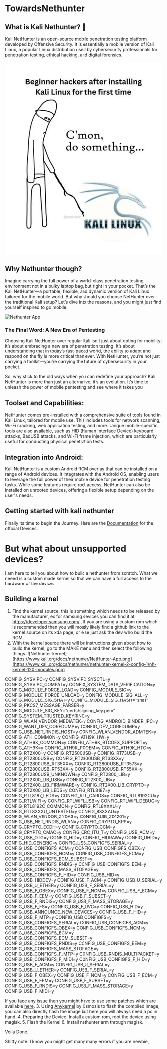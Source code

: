 # TowardsNethunter



## What is Kali Nethunter? 🤔
Kali NetHunter is an open-source mobile penetration testing platform developed by Offensive Security. It is essentially a mobile version of Kali Linux, a popular Linux distribution used by cybersecurity professionals for penetration testing, ethical hacking, and digital forensics.

![My Image](./assets/a.jpeg)

## Why Nethunter though?
Imagine carrying the full power of a world-class penetration testing environment not in a bulky laptop bag, but right in your pocket. That’s the Kali NetHunter—a portable, flexible, and dynamic version of Kali Linux tailored for the mobile world. But why should you choose NetHunter over the traditional Kali setup? Let’s dive into the reasons, and you might just find yourself inspired to go mobile.

![Nethunter App](https://www.kali.org/docs/nethunter/NetHunter-App.png)


### The Final Word: A New Era of Pentesting
Choosing Kali NetHunter over regular Kali isn’t just about opting for mobility; it’s about embracing a new era of penetration testing. It’s about understanding that in today’s fast-paced world, the ability to adapt and respond on the fly is more critical than ever. With NetHunter, you’re not just carrying a toolkit—you’re carrying the future of cybersecurity in your pocket.

So, why stick to the old ways when you can redefine your approach? Kali NetHunter is more than just an alternative; it’s an evolution. It’s time to unleash the power of mobile pentesting and see where it takes you

## Toolset and Capabilities:

NetHunter comes pre-installed with a comprehensive suite of tools found in Kali Linux, tailored for mobile use. This includes tools for network scanning, Wi-Fi cracking, web application testing, and more.
Unique mobile-specific tools are also available, such as HID (Human Interface Device) keyboard attacks, BadUSB attacks, and Wi-Fi frame injection, which are particularly useful for conducting physical penetration tests.

## Integration into Android:

Kali NetHunter is a custom Android ROM overlay that can be installed on a range of Android devices. It integrates with the Android OS, enabling users to leverage the full power of their mobile device for penetration testing tasks.
While some features require root access, NetHunter can also be installed on unrooted devices, offering a flexible setup depending on the user's needs.

## Getting started with kali nethunter

Finally its time to begin the Journey. Here are the [Documentation](https://www.kali.org/docs/nethunter/) for the official Devices.

# But what about unsupported devices?
I am here to tell you about how to build a nethunter from scratch. What we neeed is a custom made kernel so that we can have a full access to the hardware of the device. 


## Building a kernel

1. Find the kernel source, this is something which needs to be released by the manufacturer, ex for samsung devices you can find it at https://developer.samsung.com/ . If you are using a custom rom which is recommended then you will mostly likely find a github link to the kernel source on its xda page, or else just ask the dev who build the ROM.
2. With the kernel source there will be instructions given about how to build the kernel, go to the MAKE menu and then select the following things.
![Nethunter kernel](https://www.kali.org/docs/nethunter/NetHunter-App.png](https://www.kali.org/docs/nethunter/nethunter-kernel-2-config-1/nh-kernel-120-modules.png)


CONFIG_SYSVIPC=y
CONFIG_SYSVIPC_SYSCTL=y
CONFIG_SYSVIPC_COMPAT=y
CONFIG_SYSTEM_DATA_VERIFICATION=y
CONFIG_MODULE_FORCE_LOAD=y
CONFIG_MODULE_SIG=y
CONFIG_MODULE_FORCE_UNLOAD=y
CONFIG_MODULE_SIG_ALL=y
CONFIG_MODULE_SIG_SHA1=y
CONFIG_MODULE_SIG_HASH="sha1"
CONFIG_PKCS7_MESSAGE_PARSER=y
CONFIG_MODULE_SIG_KEY="certs/signing_key.pem"
CONFIG_SYSTEM_TRUSTED_KEYRING=y
CONFIG_WLAN_VENDOR_MEDIATEK=y
CONFIG_ANDROID_BINDER_IPC=y
CONFIG_WANT_DEV_COREDUMP=y
CONFIG_DEV_COREDUMP=y
CONFIG_USB_NET_RNDIS_HOST=y
CONFIG_WLAN_VENDOR_ADMTEK=y
CONFIG_ATH_COMMON=y
CONFIG_ATH9K_HW=y
CONFIG_ATH9K_COMMON=y
CONFIG_ATH9K_BTCOEX_SUPPORT=y
CONFIG_ATH9K=y
CONFIG_ATH9K_PCOEM=y
CONFIG_ATH9K_HTC=y
CONFIG_RT2X00=y
CONFIG_RT2500USB=y
CONFIG_RT73USB=y
CONFIG_RT2800USB=y
CONFIG_RT2800USB_RT33XX=y
CONFIG_RT2800USB_RT35XX=y
CONFIG_RT2800USB_RT3573=y
CONFIG_RT2800USB_RT53XX=y
CONFIG_RT2800USB_RT55XX=y
CONFIG_RT2800USB_UNKNOWN=y
CONFIG_RT2800_LIB=y
CONFIG_RT2X00_LIB_USB=y
CONFIG_RT2X00_LIB=y
CONFIG_RT2X00_LIB_FIRMWARE=y
CONFIG_RT2X00_LIB_CRYPTO=y
CONFIG_RT2X00_LIB_LEDS=y
CONFIG_RTL8187=y
CONFIG_RTL8187_LEDS=y
CONFIG_RTL_CARDS=y
CONFIG_RTL8192CU=y
CONFIG_RTLWIFI=y
CONFIG_RTLWIFI_USB=y
CONFIG_RTLWIFI_DEBUG=y
CONFIG_RTL8192C_COMMON=y
CONFIG_RTL8XXXU=y
CONFIG_RTL8XXXU_UNTESTED=y
CONFIG_88XXAU=y
CONFIG_WLAN_VENDOR_ZYDAS=y
CONFIG_USB_ZD1201=y
CONFIG_USB_NET_RNDIS_WLAN=y
CONFIG_CRYPTO_KPP=y
CONFIG_CRYPTO_ECDH=y
CONFIG_CRYPTO_CCM=y
CONFIG_CRYPTO_CMAC=y
CONFIG_CRC_ITU_T=y
CONFIG_USB_ACM=y
CONFIG_USB_OTG=y
CONFIG_HID=y
CONFIG_HIDRAW=y
CONFIG_UHID=y
CONFIG_HID_GENERIC=y
CONFIG_USB_CONFIGFS_SERIAL=y
CONFIG_USB_CONFIGFS_ACM=y
CONFIG_USB_CONFIGFS_OBEX=y
CONFIG_USB_CONFIGFS_NCM=y
CONFIG_USB_CONFIGFS_ECM=y
CONFIG_USB_CONFIGFS_ECM_SUBSET=y
CONFIG_USB_CONFIGFS_RNDIS=y
CONFIG_USB_CONFIGFS_EEM=y
CONFIG_USB_CONFIGFS_MASS_STORAGE=y
CONFIG_USB_CONFIGFS_F_HID=y
CONFIG_USB_HID=y
CONFIG_USB_HIDDEV=y
CONFIG_USB_F_ACM=y
CONFIG_USB_U_SERIAL=y
CONFIG_USB_U_ETHER=y
CONFIG_USB_F_SERIAL=y
CONFIG_USB_F_OBEX=y
CONFIG_USB_F_NCM=y
CONFIG_USB_F_ECM=y
CONFIG_USB_F_EEM=y
CONFIG_USB_F_SUBSET=y
CONFIG_USB_F_RNDIS=y
CONFIG_USB_F_MASS_STORAGE=y
CONFIG_USB_F_FS=y
CONFIG_USB_F_UVC=y
CONFIG_USB_HID=y
CONFIG_USB_ANNOUNCE_NEW_DEVICES=y
CONFIG_USB_F_HID=y
CONFIG_USB_F_MTP=y
CONFIG_USB_CONFIGFS=y
CONFIG_USB_CONFIGFS_SERIAL=y
CONFIG_USB_CONFIGFS_ACM=y
CONFIG_USB_CONFIGFS_OBEX=y
CONFIG_USB_CONFIGFS_NCM=y
CONFIG_USB_CONFIGFS_ECM=y
CONFIG_USB_CONFIGFS_ECM_SUBSET=y
CONFIG_USB_CONFIGFS_RNDIS=y
CONFIG_USB_CONFIGFS_EEM=y
CONFIG_USB_CONFIGFS_MASS_STORAGE=y
CONFIG_USB_CONFIGFS_F_MTP=y
CONFIG_USB_RNDIS_MULTIPACKET=y
CONFIG_USB_CONFIGFS_F_MIDI=y
CONFIG_USB_CONFIGFS_F_HID=y
CONFIG_USB_F_ACM=y
CONFIG_USB_U_SERIAL=y
CONFIG_USB_U_ETHER=y
CONFIG_USB_F_SERIAL=y
CONFIG_USB_F_OBEX=y
CONFIG_USB_F_NCM=y
CONFIG_USB_F_ECM=y
CONFIG_USB_F_EEM=y
CONFIG_USB_F_SUBSET=y
CONFIG_USB_F_RNDIS=y
CONFIG_USB_F_MASS_STORAGE=y
CONFIG_USB_F_MIDI=y

If you face any issue then you might have to use some patches which are available [here](https://gitlab.com/kalilinux/nethunter/build-scripts/kali-nethunter-kernel).
3. Using [Anykernel](https://github.com/osm0sis/AnyKernel3) by Osmosis to flash the compiled image, you can also directly flash the image but here you will always need a pc in hand.
4. Preparing the Device: Install a custom rom, root the device using magisk.
5. Flash the Kernel 
6. Install nethunter arm through magisk.

Voila Done.

Shitty note: I know you might get many many errors if you are newbie, 

